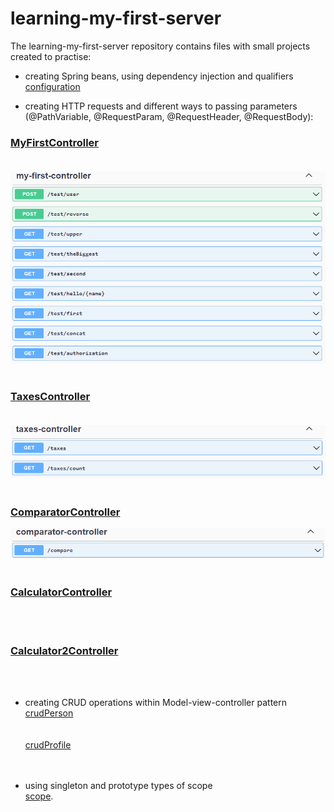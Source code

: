 # learning-my-first-server

The learning-my-first-server repository contains files with small projects created to practise:

- creating Spring beans, using dependency injection and qualifiers<br />
[configuration]( https://github.com/katarzynaNow/learning-my-first-server/tree/master/src/main/java/com/example/myfirstserver/configuration)

- creating HTTP requests and different ways to passing parameters (@PathVariable, @RequestParam,  @RequestHeader, @RequestBody): 
### [MyFirstController](https://github.com/katarzynaNow/learning-my-first-server/blob/master/src/main/java/com/example/myfirstserver/controllers/MyFirstController.java)<br /><br />
<kbd>![MyFirstController](https://github.com/katarzynaNow/learning-my-first-server/blob/master/src/main/resources/static/my-first-controller.PNG)</kbd><br /><br />
### [TaxesController](https://github.com/katarzynaNow/learning-my-first-server/blob/master/src/main/java/com/example/myfirstserver/controllers/TaxesController.java)<br /><br />
<kbd>![TaxesController](https://github.com/katarzynaNow/learning-my-first-server/blob/master/src/main/resources/static/taxes.PNG)</kbd><br /><br />
### [ComparatorController](https://github.com/katarzynaNow/learning-my-first-server/blob/master/src/main/java/com/example/myfirstserver/controllers/ComparatorController.java)<br />
<kbd>![ComparatorController](https://github.com/katarzynaNow/learning-my-first-server/blob/master/src/main/resources/static/comparator.PNG)</kbd><br /><br />
### [CalculatorController](https://github.com/katarzynaNow/learning-my-first-server/blob/master/src/main/java/com/example/myfirstserver/controllers/CalculatorController.java)<br />
<kbd>![]()</kbd><br /><br />
### [Calculator2Controller](https://github.com/katarzynaNow/learning-my-first-server/blob/master/src/main/java/com/example/myfirstserver/controllers/Calculator2Controller.java)<br />
<kbd>![]()</kbd><br /><br />

- creating CRUD operations within Model-view-controller pattern<br />
[crudPerson]( https://github.com/katarzynaNow/learning-my-first-server/tree/master/src/main/java/com/example/myfirstserver/crudPerson)<br />
<kbd>![]()</kbd><br /><br />
[crudProfile]( https://github.com/katarzynaNow/learning-my-first-server/tree/master/src/main/java/com/example/myfirstserver/crudProfile)<br />
<kbd>![]()</kbd><br /><br />

- using singleton and prototype types of scope<br />
 [scope]( https://github.com/katarzynaNow/learning-my-first-server/tree/master/src/main/java/com/example/myfirstserver/scope).
 <kbd>![]()</kbd><br /><br />
